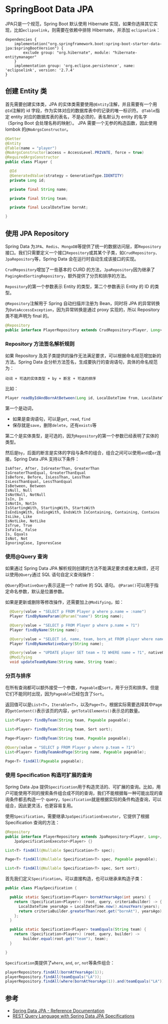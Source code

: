 # SpringBoot Data JPA

JPA只是一个规范，Spring Boot 默认使用 Hibernate 实现，如果你选择其它实现，比如`eclipselink`，则需要在依赖中排除 Hibernate，并添加 `eclipselink`：

    dependencies {
        implementation("org.springframework.boot:spring-boot-starter-data-jpa:$springBootVersion") {
            exclude group: "org.hibernate", module: "hibernate-entitymanager"
        }
        implementation group: 'org.eclipse.persistence', name: 'eclipselink', version: '2.7.4'
    }

## 创建 Entity 类

首先需要创建实体类，JPA 的实体类需要使用`@Entity`注解，并且需要有一个用`@Id`注解的 id 字段，作为实体对应的数据库表中的记录的唯一标识符。
`@Table`指定 entity 对应的数据库表的表名，不是必须的，表名默认为 entity 的名字（Spring Boot 会处理名称的映射）。
JPA 需要一个无参的构造函数，因此使用 lombok 的`@NoArgsConstructor`。

```java
@Getter
@Entity
@Table(name = "player")
@NoArgsConstructor(access = AccessLevel.PRIVATE, force = true)
@RequiredArgsConstructor
public class Player {

  @Id
  @GeneratedValue(strategy = GenerationType.IDENTITY)
  private Long id;

  private final String name;

  private final String team;

  private final LocalDateTime bornAt;

}
```

## 使用 JPA Repository

Spring Data 为`JPA`、`Redis`、`MongoDB`等提供了统一的数据访问层，即`Repository`接口。我们只需要定义一个接口`Repository`或其某个子类，如`CrudRepository`、`JpaRepository`等，Spring Data 会在运行时自动生成该接口的实现。

`CrudRepository`增加了一些基本的 CURD 的方法，`JpaRepository`因为继承了`PagingAndSortingRepository`，额外提供了分页和排序的方法。

`Repository`的第一个参数表示 Entity 的类型，第二个参数表示 Entity 的 ID 的类型。

`@Repository`注解用于 Spring 自动扫描并注册为 Bean，同时将 JPA 的异常转换为`DataAccessException`，因为异常转换是通过 proxy 实现的，所以 Repository 类不能声明为 final 的。

```java
@Repository
public interface PlayerRepository extends CrudRepository<Player, Long> {}
```

### Repository 方法签名解析规则

如果 Repository 及其子类提供的操作无法满足要求，可以根据命名规范增加新的方法。Spring Data 会分析方法签名，生成要执行的查询语句，具体的命名规范为：

    动词 + 可选的实体类型 + by + 断言 + 可选的排序

比如：

```java
Player readByIdAndBornAtBetween(Long id, LocalDateTime from, LocalDateTime to);
```

第一个是动词，

- 如果是查询语句，可以是`get`, `read`, `find`
- 保存就是`save`，删除`delete`，还有`exists`等

第二个是实体类型，是可选的，因为`Repository`的第一个参数已经表明了实体的类型。

然后是`by`，后面的断言是实体的字段与条件的组合，组合之间可以使用`and`或`or`连接。Spring Data JPA 支持以下条件：

    IsAfter, After, IsGreaterThan, GreaterThan
    IsGreaterThanEqual, GreaterThanEqual
    IsBefore, Before, IsLessThan, LessThan
    IsLessThanEqual, LessThanEqual
    IsBetween, Between
    IsNull, Null
    IsNotNull, NotNull
    IsIn, In
    IsNotIn, NotIn
    IsStartingWith, StartingWith, StartsWith
    IsEndingWith, EndingWith, EndsWith IsContaining, Containing, Contains IsLike, Like
    IsNotLike, NotLike
    IsTrue, True
    IsFalse, False
    Is, Equals
    IsNot, Not
    IgnoringCase, IgnoresCase

### 使用@Query 查询

如果通过 Spring Data JPA 解析规则创建的方法不能满足要求或者太麻烦，还可以使用`@Query`通过 SQL 语句自定义查询操作：

`@Query`的`nativeQuery`表示这是一个 native 的 SQL 语句。
`@Param()`可以用于指定命名参数，默认是位置参数。

如果是更新或删除等修改操作，还需要加上`@Modifying`，如：

```java
  @Query(value = "SELECT p FROM Player p where p.name = :name")
  Player findByNameParam(@Param("name") String name);

  @Query(value = "SELECT p FROM Player p where p.name = ?1")
  Player findByName(String name);

  @Query(value = "SELECT id, name, team, born_at FROM player where name = ?1", nativeQuery = true)
  Player findByNameNativeQuery(String name);

  @Query(value = "UPDATE player SET team = ?2 WHERE name = ?1", nativeQuery = true)
  @Modifying
  void updateTeamByName(String name, String team);
```

### 分页与排序

在所有查询都可以额外接受一个参数，`Pageable`或`Sort`，用于分页和排序。但是它们不能同时出现，因为`Pageable`已经包含了`Sort`。

返回值可以是`List<T>`，`Iterable<T>`，以及`Page<T>`，根据实际需要选择其中`Page`的`getContent()`表示该页的内容，`getTotalElements()`表示总的数量。

```java
List<Player> findByTeam(String team, Pageable pageable);

List<Player> findByTeam(String team, Sort sort);

Page<Player> findByTeam(String team, Pageable pageable);

@Query(value = "SELECT p FROM Player p where p.team = ?1")
List<Player> findByTeamAndPage(String name, Pageable pageable);

Page<T> findAll(Pageable pageable);
```

### 使用 Specification 构造可扩展的查询

Spring Data Jpa 提供`Specification`用于构造灵活的、可扩展的查询。比如，用户可能使用不同的搜索条件组合成不同的查询，我们不能根据每一种可能出现的查询条件都去构造一个 query，`Specification`就是根据实际的条件构造查询，可以组合，因此更灵活，也更容易复用。

使用`Specification`，需要继承`JpaSpecificationExecutor`，它提供了根据 Specification 查询的方法：

```java
@Repository
public interface PlayerRepository extends JpaRepository<Player, Long>,
    JpaSpecificationExecutor<Player> {}
```

```java
List<T> findAll(@Nullable Specification<T> spec);

Page<T> findAll(@Nullable Specification<T> spec, Pageable pageable);

List<T> findAll(@Nullable Specification<T> spec, Sort sort);
```

首先我们定义`Specification`，可以直接构造，也可以继承来构造子类：

```java
public class PlaySpecification {

  public static Specification<Player> bornAtYearsAgo(int years) {
    return (Specification<Player>) (root, query, criteriaBuilder) -> {
      LocalDateTime yearsAgo = LocalDateTime.now().minusYears(years);
      return criteriaBuilder.greaterThan(root.get("bornAt"), yearsAgo);
    };
  }

  public static Specification<Player> teamEquals(String team) {
    return (Specification<Player>) (root, query, builder) ->
        builder.equal(root.get("team"), team);
  }

}
```

`Specification`类提供了`where`, `and`, `or`, `not`等条件组合：

```java
playerRepository.findAll(bornAtYearsAgo(1));
playerRepository.findAll(teamEquals("LA"));
playerRepository.findAll(where(bornAtYearsAgo(1)).and(teamEquals("LA")));
```

## 参考

- [Spring Data JPA - Reference Documentation](https://docs.spring.io/spring-data/jpa/docs/2.1.9.RELEASE/reference/html/#specifications)
- [REST Query Language with Spring Data JPA Specifications](https://www.baeldung.com/rest-api-search-language-spring-data-specifications)
